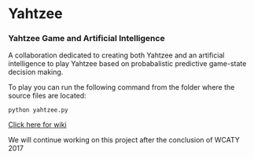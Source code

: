 # Yahtzee
<h3>Yahtzee Game and Artificial Intelligence</h3>

A collaboration dedicated to creating both Yahtzee and an artificial intelligence to play Yahtzee based on probabalistic predictive game-state decision making.

To play you can run the following command from the folder where the source files are located:

```
python yahtzee.py
```

[Click here for wiki](https://github.com/TheWaunaKeeganOrganization/Yahtzee/wiki)

We will continue working on this project after the conclusion of WCATY 2017
